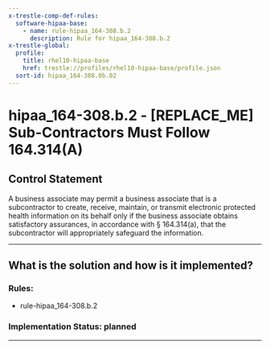 ```yaml
---
x-trestle-comp-def-rules:
  software-hipaa-base:
    - name: rule-hipaa_164-308.b.2
      description: Rule for hipaa_164-308.b.2
x-trestle-global:
  profile:
    title: rhel10-hipaa-base
    href: trestle://profiles/rhel10-hipaa-base/profile.json
  sort-id: hipaa_164-308.0b.02
---
```


# hipaa_164-308.b.2 - \[REPLACE_ME\] Sub-Contractors Must Follow 164.314(A)

## Control Statement

A business associate may permit a business associate that is a subcontractor to create, receive, maintain,
or transmit electronic protected health information on its behalf only if the business associate obtains
satisfactory assurances, in accordance with § 164.314(a), that the subcontractor will appropriately
safeguard the information.

______________________________________________________________________

## What is the solution and how is it implemented?

<!-- For implementation status enter one of: implemented, partial, planned, alternative, not-applicable -->

<!-- Note that the list of rules under ### Rules: is read-only and changes will not be captured after assembly to JSON -->

<!-- Add control implementation description here for control: hipaa_164-308.b.2 -->

### Rules:

  - rule-hipaa_164-308.b.2

### Implementation Status: planned

______________________________________________________________________
